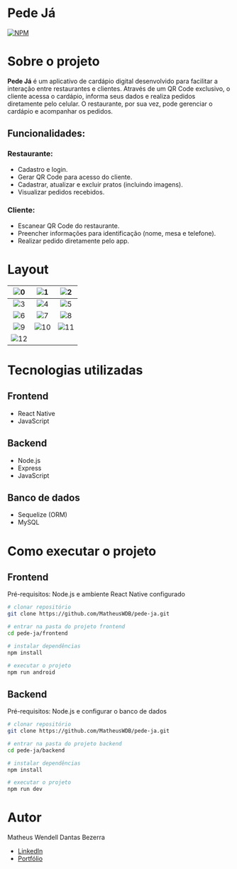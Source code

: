 # Pede Já  
[![NPM](https://img.shields.io/npm/l/react)](https://github.com/MatheusWDB/pede-ja/blob/main/LICENSE)

# Sobre o projeto  
**Pede Já** é um aplicativo de cardápio digital desenvolvido para facilitar a interação entre restaurantes e clientes. Através de um QR Code exclusivo, o cliente acessa o cardápio, informa seus dados e realiza pedidos diretamente pelo celular. O restaurante, por sua vez, pode gerenciar o cardápio e acompanhar os pedidos.

## Funcionalidades:

### Restaurante:
- Cadastro e login.
- Gerar QR Code para acesso do cliente.
- Cadastrar, atualizar e excluir pratos (incluindo imagens).
- Visualizar pedidos recebidos.

### Cliente:
- Escanear QR Code do restaurante.
- Preencher informações para identificação (nome, mesa e telefone).
- Realizar pedido diretamente pelo app.

# Layout
| ![0](https://github.com/user-attachments/assets/36e32768-1683-440b-a295-8ccbab147980) | ![1](https://github.com/user-attachments/assets/f0101245-6e57-45ff-b079-79d8254c67ee) | ![2](https://github.com/user-attachments/assets/51853ae8-0251-408a-97b2-c335dbb61bf8) |
|:-------------------------------------------------------------------------------------:|:-------------------------------------------------------------------------------------:|:-------------------------------------------------------------------------------------:|
| ![3](https://github.com/user-attachments/assets/8eb8f023-35df-4ff6-9063-4cdbb766c10a) | ![4](https://github.com/user-attachments/assets/0800a445-c37c-4403-93e8-b6f6d5a62d2b) | ![5](https://github.com/user-attachments/assets/7d17840a-8961-4943-b1bf-ee2fdd52c280) |
| ![6](https://github.com/user-attachments/assets/fcd2ace4-6967-45e3-b41c-8e12f1746b4c) | ![7](https://github.com/user-attachments/assets/2bd1a5f3-c41f-4cfc-a61b-37393973cb33) | ![8](https://github.com/user-attachments/assets/5b2612d9-2fa6-4b1f-bb96-cc9d27a49d2a) |
| ![9](https://github.com/user-attachments/assets/b7db3f25-0ee5-46bc-ab67-313e1cc0a406) | ![10](https://github.com/user-attachments/assets/c785e4a0-964a-4c86-9b00-ecc8ade5072a) | ![11](https://github.com/user-attachments/assets/e9aca51f-a77d-4b37-a8b0-9f04adb7f7fb) |
| ![12](https://github.com/user-attachments/assets/e87a2124-5760-414b-9cfc-acbe98c3ac33) | 

# Tecnologias utilizadas  
## Frontend
- React Native
- JavaScript

## Backend
- Node.js
- Express
- JavaScript

## Banco de dados
- Sequelize (ORM)
- MySQL

<!--
# Implantação em produção
- Backend: [Em breve]()
- Frontend: [Em breve]()
- Banco de dados: [Em breve]()
-->

# Como executar o projeto  
## Frontend  
Pré-requisitos: Node.js e ambiente React Native configurado

```bash
# clonar repositório
git clone https://github.com/MatheusWDB/pede-ja.git

# entrar na pasta do projeto frontend
cd pede-ja/frontend

# instalar dependências
npm install

# executar o projeto
npm run android
```

## Backend
Pré-requisitos: Node.js e configurar o banco de dados
```bash
# clonar repositório
git clone https://github.com/MatheusWDB/pede-ja.git

# entrar na pasta do projeto backend
cd pede-ja/backend

# instalar dependências
npm install

# executar o projeto
npm run dev
```

# Autor
Matheus Wendell Dantas Bezerra

- [LinkedIn](https://www.linkedin.com/in/mwdb1703)
- [Portfólio](https://portfolio-vwy3.onrender.com/)
